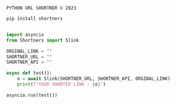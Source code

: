 `PYTHON URL SHORTNER © 2023`

```bash
pip install shortners
```


```python

import asyncio
from Shortners import Slink

ORGINAL_LINK = ""
SHORTNER_URL = ""
SHORTNER_API = ""

async def test():
    o = await Slink(SHORTNER_URL, SHORTNER_API, ORGINAL_LINK)
    print(f"YOUR SHORTED LINK : {o}")

asyncio.run(test())

```


